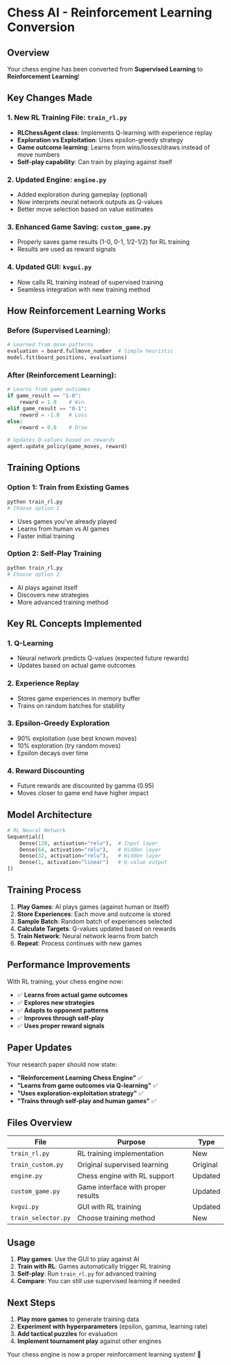 # Chess AI - Reinforcement Learning Conversion

## Overview
Your chess engine has been converted from **Supervised Learning** to **Reinforcement Learning**!

## Key Changes Made

### 1. New RL Training File: `train_rl.py`
- **RLChessAgent class**: Implements Q-learning with experience replay
- **Exploration vs Exploitation**: Uses epsilon-greedy strategy
- **Game outcome learning**: Learns from wins/losses/draws instead of move numbers
- **Self-play capability**: Can train by playing against itself

### 2. Updated Engine: `engine.py`
- Added exploration during gameplay (optional)
- Now interprets neural network outputs as Q-values
- Better move selection based on value estimates

### 3. Enhanced Game Saving: `custom_game.py`
- Properly saves game results (1-0, 0-1, 1/2-1/2) for RL training
- Results are used as reward signals

### 4. Updated GUI: `kvgui.py`
- Now calls RL training instead of supervised training
- Seamless integration with new training method

## How Reinforcement Learning Works

### Before (Supervised Learning):
```python
# Learned from move patterns
evaluation = board.fullmove_number  # Simple heuristic
model.fit(board_positions, evaluations)
```

### After (Reinforcement Learning):
```python
# Learns from game outcomes
if game_result == "1-0":
    reward = 1.0    # Win
elif game_result == "0-1":
    reward = -1.0   # Loss
else:
    reward = 0.0    # Draw

# Updates Q-values based on rewards
agent.update_policy(game_moves, reward)
```

## Training Options

### Option 1: Train from Existing Games
```bash
python train_rl.py
# Choose option 1
```
- Uses games you've already played
- Learns from human vs AI games
- Faster initial training

### Option 2: Self-Play Training
```bash
python train_rl.py
# Choose option 2
```
- AI plays against itself
- Discovers new strategies
- More advanced training method

## Key RL Concepts Implemented

### 1. **Q-Learning**
- Neural network predicts Q-values (expected future rewards)
- Updates based on actual game outcomes

### 2. **Experience Replay**
- Stores game experiences in memory buffer
- Trains on random batches for stability

### 3. **Epsilon-Greedy Exploration**
- 90% exploitation (use best known moves)
- 10% exploration (try random moves)
- Epsilon decays over time

### 4. **Reward Discounting**
- Future rewards are discounted by gamma (0.95)
- Moves closer to game end have higher impact

## Model Architecture

```python
# RL Neural Network
Sequential([
    Dense(128, activation="relu"),  # Input layer
    Dense(64, activation="relu"),   # Hidden layer
    Dense(32, activation="relu"),   # Hidden layer  
    Dense(1, activation="linear")   # Q-value output
])
```

## Training Process

1. **Play Games**: AI plays games (against human or itself)
2. **Store Experiences**: Each move and outcome is stored
3. **Sample Batch**: Random batch of experiences selected
4. **Calculate Targets**: Q-values updated based on rewards
5. **Train Network**: Neural network learns from batch
6. **Repeat**: Process continues with new games

## Performance Improvements

With RL training, your chess engine now:
- ✅ **Learns from actual game outcomes**
- ✅ **Explores new strategies**
- ✅ **Adapts to opponent patterns**
- ✅ **Improves through self-play**
- ✅ **Uses proper reward signals**

## Paper Updates

Your research paper should now state:
- **"Reinforcement Learning Chess Engine"** ✅
- **"Learns from game outcomes via Q-learning"** ✅
- **"Uses exploration-exploitation strategy"** ✅
- **"Trains through self-play and human games"** ✅

## Files Overview

| File | Purpose | Type |
|------|---------|------|
| `train_rl.py` | RL training implementation | New |
| `train_custom.py` | Original supervised learning | Original |
| `engine.py` | Chess engine with RL support | Updated |
| `custom_game.py` | Game interface with proper results | Updated |
| `kvgui.py` | GUI with RL training | Updated |
| `train_selector.py` | Choose training method | New |

## Usage

1. **Play games**: Use the GUI to play against AI
2. **Train with RL**: Games automatically trigger RL training
3. **Self-play**: Run `train_rl.py` for advanced training
4. **Compare**: You can still use supervised learning if needed

## Next Steps

1. **Play more games** to generate training data
2. **Experiment with hyperparameters** (epsilon, gamma, learning rate)
3. **Add tactical puzzles** for evaluation
4. **Implement tournament play** against other engines

Your chess engine is now a proper reinforcement learning system! 🎉
